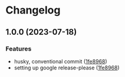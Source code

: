 # Changelog

## 1.0.0 (2023-07-18)


### Features

* husky, conventional commit ([1fe8968](https://github.com/csa-my/starter-project/commit/1fe8968e22486aa893cbf717fb34a1f8951f0aea))
* setting up google release-please ([1fe8968](https://github.com/csa-my/starter-project/commit/1fe8968e22486aa893cbf717fb34a1f8951f0aea))
